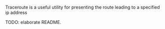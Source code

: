 Traceroute is a useful utility for presenting the route leading to a specified ip address

TODO: elaborate README.
